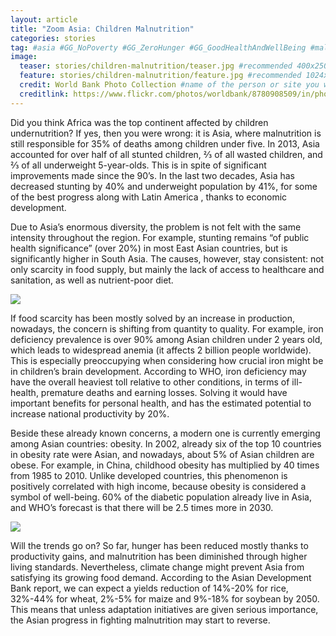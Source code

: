 ```yaml
---
layout: article
title: "Zoom Asia: Children Malnutrition" 
categories: stories
tag: #asia #GG_NoPoverty #GG_ZeroHunger #GG_GoodHealthAndWellBeing #malnutrition #undernutrition #nutrition #child #children #overweight #obesity
image:
  teaser: stories/children-malnutrition/teaser.jpg #recommended 400x250
  feature: stories/children-malnutrition/feature.jpg #recommended 1024x256
  credit: World Bank Photo Collection #name of the person or site you want to credit
  creditlink: https://www.flickr.com/photos/worldbank/8780908509/in/photolist-enWsbi-bKZgqR-v8fY8T-6T9kwc-enWtJ8-9YR1wn-6DZrn7-eRmymC-AdEK-msbjDn-79vJoG-39GNCS-5UiJYW-a33tTB-nQH3Ub-eow9Fm-83CQ8F-43NZev-dQfL7D-rxL1RP-ppwxYS-dx7HAR-5rZqTP-crShny-crSdv1-pjHLDB-tKphE-5XXanu-3my5St-6EQk6C-6ZCDtc-83CQ9V-iBudAT-9T9UV8-jm2r4e-AreY4-6taCP7-rnZdkn-vUJLNh-dSCmbL-55yV8C-6KA436-4WWuyN-crSuVU-crShQb-65J2QU-7RS87L-8NuGDD-2HJDZD-bW6Yt4 #url to their site or licensing
---
```


Did you think Africa was the top continent affected by children undernutrition? If yes, then you were wrong: it is Asia, where malnutrition is still responsible for 35% of deaths among children under five. In 2013, Asia accounted for over half of all stunted children, ⅔ of all wasted children, and ⅔ of all underweight 5-year-olds. This is in spite of significant improvements made since the 90’s. In the last two decades, Asia has decreased stunting by 40% and underweight population by 41%, for some of the best progress along with Latin America , thanks to economic development.

Due to Asia’s enormous diversity, the problem is not felt with the same intensity throughout the region. For example, stunting remains “of public health significance” (over 20%) in most East Asian countries, but is significantly higher in South Asia. The causes, however, stay consistent: not only scarcity in food supply, but mainly the lack of access to healthcare and sanitation, as well as nutrient-poor diet.

<img src="/images/stories/children-malnutrition/Stunting-under-5.jpg">

If food scarcity has been mostly solved by an increase in production, nowadays, the concern is shifting from quantity to quality. For example, iron deficiency prevalence is over 90% among Asian children under 2 years old, which leads to widespread anemia (it affects 2 billion people worldwide). This is especially preoccupying when considering how crucial iron might be in children’s brain development. According to WHO, iron deficiency may have the overall heaviest toll relative to other conditions, in terms of ill-health, premature deaths and earning losses. Solving it would have important benefits for personal health, and has the estimated potential to increase national productivity by 20%. 
 
Beside these already known concerns, a modern one is currently emerging among Asian countries: obesity. In 2002, already six of the top 10 countries in obesity rate were Asian, and nowadays, about 5% of Asian children are obese. For example, in China, childhood obesity has multiplied by 40 times from  1985 to 2010. Unlike developed countries, this phenomenon is positively correlated with high income, because obesity is considered a symbol of well-being. 60% of the diabetic population already live in Asia, and WHO’s forecast is that there will be 2.5 times more in 2030.

<img src="/images/stories/children-malnutrition/Obesity-and-overweight.jpg">

Will the trends go on? So far, hunger has been reduced mostly thanks to productivity gains, and malnutrition has been diminished through higher living standards. Nevertheless, climate change might prevent Asia from satisfying its growing food demand. According to the Asian Development Bank report, we can expect a yields reduction of 14%-20% for rice, 32%-44% for wheat, 2%-5% for maize and 9%-18% for soybean by 2050. This means that unless adaptation initiatives are given serious importance, the Asian progress in fighting malnutrition may start to reverse. 

